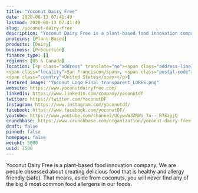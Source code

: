 ```yaml
---
title: "Yoconut Dairy Free"
date: 2020-08-13 07:41:49
lastmod: 2020-08-13 07:41:49
slug: /yoconut-dairy-free
description: "Yoconut Dairy Free is a plant-based food innovation company. We are people obsessed about creating delicious food that is healthy and allergy friendly (safe). That means, aside from coconuts, you will never find any of the big 8 most common food allergens in our foods."
proteins: [Plant-Based]
products: [Dairy]
business: [Production]
finance_type: []
regions: [US & Canada]
location: [<p class="address" translate="no"><span class="address-line1">Marina Boulevard</span><br>
<span class="locality">San Francisco</span>, <span class="postal-code">94123</span><br>
<span class="country">United States</span></p>]
featured_image: "Yoconut_Logo_Final_transparent_LORES.png"
website: https://www.yoconutdairyfree.com/
linkedin: https://www.linkedin.com/company/yoconutdf
twitter: https://twitter.com/YoconutDF
instagram: https://www.instagram.com/yoconutdf/
facebook: https://www.facebook.com/yoconutDF/
youtube: https://www.youtube.com/channel/UCywvW3ZRWo_7a--_R7kzyjQ
crunchbase: https://www.crunchbase.com/organization/yoconut-dairy-free
draft: false
pinned: false
homepage: false
weight: 5000
uuid: 7500
---
```

Yoconut Dairy Free is a plant-based food innovation company. We are people obsessed about creating delicious food that is healthy and allergy friendly (safe). That means, aside from coconuts, you will never find any of the big 8 most common food allergens in our foods.
